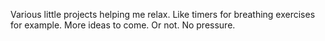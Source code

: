 Various little projects helping me relax. Like timers for breathing exercises for example. More ideas to come. Or not. No pressure.
